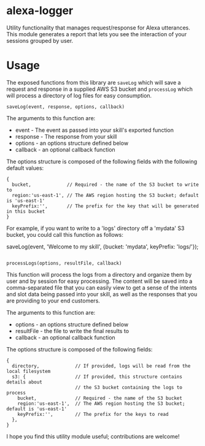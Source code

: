 # alexa-logger
Utility functionality that manages request/response for Alexa utterances. This module generates a report that lets you see the interaction of your sessions grouped by user.

# Usage
The exposed functions from this library are `saveLog` which will save a request and response in a supplied AWS S3 bucket and `processLog` which will process a directory of log files for easy consumption.

```
saveLog(event, response, options, callback)

```

The arguments to this function are:

 * event - The event as passed into your skill's exported function
 * response - The response from your skill
 * options - an options structure defined below
 * callback - an optional callback function

The options structure is composed of the following fields with the following default values:

```
{
  bucket,             // Required - the name of the S3 bucket to write to
  region:'us-east-1', // The AWS region hosting the S3 bucket; default is 'us-east-1'
  keyPrefix:'',       // The prefix for the key that will be generated in this bucket
}
```

For example, if you want to write to a 'logs' directory off a 'mydata' S3 bucket, you could call this function as follows:

saveLog(event, 'Welcome to my skill', {bucket: 'mydata', keyPrefix: 'logs/'});

```

processLogs(options, resultFile, callback)
```

This function will process the logs from a directory and organize them by user and by session for easy processing. The content will be saved into a comma-separated file that you can easily view to get a sense of the intents and slot data being passed into your skill, as well as the responses that you are providing to your end customers.

The arguments to this function are:

 * options - an options structure defined below
 * resultFile - the file to write the final results to
 * callback - an optional callback function

The options structure is composed of the following fields:

```
{
  directory,             // If provided, logs will be read from the local filesystem
  s3: {                  // If provided, this structure contains details about
                         // the S3 bucket containing the logs to process
    bucket,              // Required - the name of the S3 bucket
    region:'us-east-1',  // The AWS region hosting the S3 bucket; default is 'us-east-1'
    keyPrefix:'',        // The prefix for the keys to read
  },
}
```

I hope you find this utility module useful; contributions are welcome!